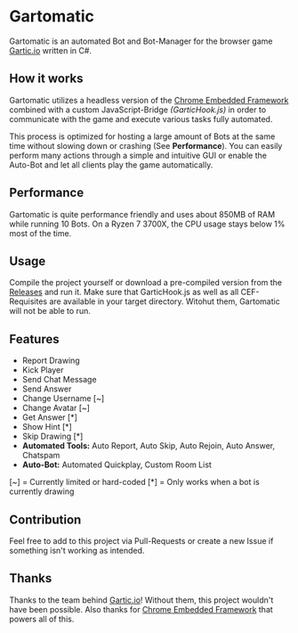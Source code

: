 # Gartomatic
Gartomatic is an automated Bot and Bot-Manager for the browser game [Gartic.io](https://gartic.io/) written in C#.

## How it works
Gartomatic utilizes a headless version of the [Chrome Embedded Framework](https://github.com/cefsharp/CefSharp) combined with a custom JavaScript-Bridge *(GarticHook.js)* in order to communicate with the game and execute various tasks fully automated.

This process is optimized for hosting a large amount of Bots at the same time  without slowing down or crashing (See **Performance**). You can easily perform many actions through a simple and intuitive GUI or enable the Auto-Bot and let all clients play the game automatically.

## Performance
Gartomatic is quite performance friendly and uses about 850MB of RAM while running 10 Bots. On a Ryzen 7 3700X, the CPU usage stays below 1% most of the time.

## Usage
Compile the project yourself or download a pre-compiled version from the [Releases](https://google.de) and run it. Make sure that GarticHook.js as well as all CEF-Requisites are available in your target directory.
Witohut them, Gartomatic will not be able to run.

## Features
* Report Drawing
* Kick Player
* Send Chat Message
* Send Answer
* Change Username [~]
* Change Avatar [~]
* Get Answer [*]
* Show Hint [*]
* Skip Drawing [*]
* **Automated Tools:** Auto Report, Auto Skip, Auto Rejoin, Auto Answer, Chatspam
* **Auto-Bot:** Automated Quickplay, Custom Room List

[~] = Currently limited or hard-coded
[*] = Only works when a bot is currently drawing

## Contribution
Feel free to add to this project via Pull-Requests or create a new Issue if something isn't working as intended.

## Thanks
Thanks to the team behind [Gartic.io](https://gartic.io/)! Without them, this project wouldn't have been possible. Also thanks for [Chrome Embedded Framework](https://github.com/cefsharp/CefSharp) that powers all of this.
